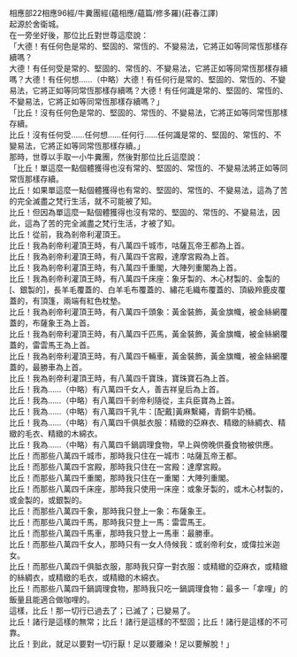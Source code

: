 相應部22相應96經/牛糞團經(蘊相應/蘊篇/修多羅)(莊春江譯)  
起源於舍衛城。  
在一旁坐好後，那位比丘對世尊這麼說：  
「大德！有任何色是常的、堅固的、常恆的、不變易法，它將正如等同常恆那樣存續嗎？  
大德！有任何受是常的、堅固的、常恆的、不變易法，它將正如等同常恆那樣存續嗎？大德！有任何想……（中略）大德！有任何行是常的、堅固的、常恆的、不變易法，它將正如等同常恆那樣存續嗎？大德！有任何識是常的、堅固的、常恆的、不變易法，它將正如等同常恆那樣存續嗎？」  
「比丘！沒有任何色是常的、堅固的、常恆的、不變易法，它將正如等同常恆那樣存續。  
比丘！沒有任何受……任何想……任何行……任何識是常的、堅固的、常恆的、不變易法，它將正如等同常恆那樣存續。」  
那時，世尊以手取一小牛糞團，然後對那位比丘這麼說：  
「比丘！單這麼一點個體獲得也沒有常的、堅固的、常恆的、不變易法將正如等同常恆那樣存續。  
比丘！如果單這麼一點個體獲得也有常的、堅固的、常恆的、不變易法，這為了苦的完全滅盡之梵行生活，就不可能被了知。  
比丘！但因為單這麼一點個體獲得也沒有常的、堅固的、常恆的、不變易法，因此，這為了苦的完全滅盡之梵行生活，才被了知。  
比丘！從前，我為剎帝利灌頂王。  
比丘！我為剎帝利灌頂王時，有八萬四千城市，咕薩瓦帝王都為上首。  
比丘！我為剎帝利灌頂王時，有八萬四千宮殿，達摩宮殿為上首。  
比丘！我為剎帝利灌頂王時，有八萬四千重閣，大陣列重閣為上首。  
比丘！我為剎帝利灌頂王時，有八萬四千床座：象牙製的、木心材製的、金製的[、銀製的]，長羊毛覆蓋的、白羊毛布覆蓋的、繡花毛織布覆蓋的、頂級羚鹿皮覆蓋的，有頂篷，兩端有紅色枕墊。  
比丘！我為剎帝利灌頂王時，有八萬四千頭象：黃金裝飾，黃金旗幟，被金絲網覆蓋的，布薩象王為上首。  
比丘！我為剎帝利灌頂王時，有八萬四千匹馬，黃金裝飾，黃金旗幟，被金絲網覆蓋的，雷雲馬王為上首。  
比丘！我為剎帝利灌頂王時，有八萬四千輛車，黃金裝飾，黃金旗幟，被金絲網覆蓋的，最勝車為上首。  
比丘！我為剎帝利灌頂王時，有八萬四千寶珠，寶珠寶石為上首。  
比丘！我為……（中略）有八萬四千女人，善吉祥皇后為上首。  
比丘！我為……（中略）有八萬四千剎帝利隨從，主兵臣寶為上首。  
比丘！我為……（中略）有八萬四千乳牛：[配戴]黃麻繫繩，青銅牛奶桶。  
比丘！我為……（中略）有八萬四千俱胝衣服：精緻的亞麻衣、精緻的絲綢衣、精緻的毛衣、精緻的木綿衣。  
比丘！我為……（中略）有八萬四千鍋調理食物，早上與傍晚供養食物被供應。  
比丘！而那些八萬四千城市，那時我只住在一城市：咕薩瓦帝王都。  
比丘！而那些八萬四千宮殿，那時我只住在一宮殿：達摩宮殿。  
比丘！而那些八萬四千重閣，那時我只住在一重閣：大陣列重閣。  
比丘！而那些八萬四千床座，那時我只使用一床座：或象牙製的，或木心材製的，或金製的，或銀製的。  
比丘！而那些八萬四千象，那時我只登上一象：布薩象王。  
比丘！而那些八萬四千馬，那時我只登上一馬：雷雲馬王。  
比丘！而那些八萬四千馬車，那時我只登上一馬車：最勝車。  
比丘！而那些八萬四千女人，那時只有一女人侍候我：或剎帝利女，或偉拉米迦女。  
比丘！而那些八萬四千俱胝衣服，那時我只穿一對衣服：或精緻的亞麻衣，或精緻的絲綢衣，或精緻的毛衣，或精緻的木綿衣。  
比丘！而那些八萬四千鍋調理食物，那時我只吃一鍋調理食物：最多一「拿哩」的飯量且能適合做咖哩的。  
這樣，比丘！那一切行已過去了；已滅了；已變易了。  
比丘！諸行是這樣的無常；比丘！諸行是這樣的不堅固；比丘！諸行是這樣的不可靠。  
比丘！到此，就足以要對一切行厭！足以要離染！足以要解脫！」  
  
  
